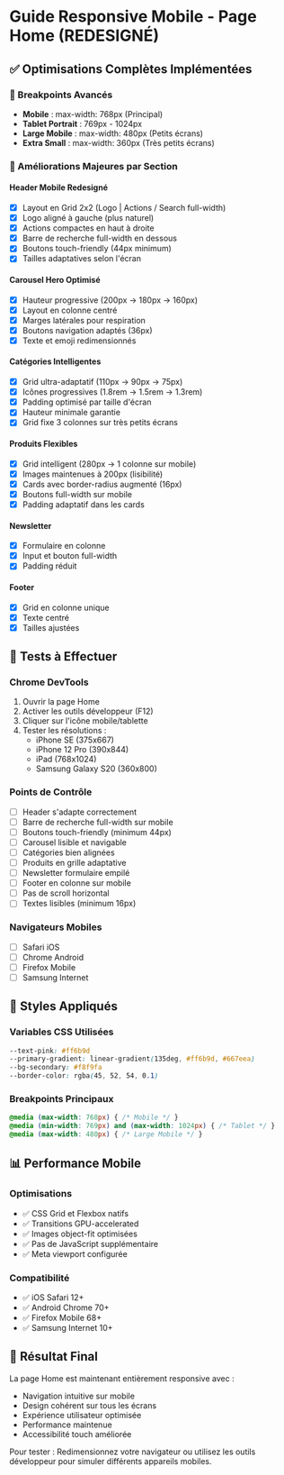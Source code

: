 # Guide Responsive Mobile - Page Home (REDESIGNÉ)

## ✅ Optimisations Complètes Implémentées

### 📱 Breakpoints Avancés
- **Mobile** : max-width: 768px (Principal)
- **Tablet Portrait** : 769px - 1024px  
- **Large Mobile** : max-width: 480px (Petits écrans)
- **Extra Small** : max-width: 360px (Très petits écrans)

### 🎯 Améliorations Majeures par Section

#### Header Mobile Redesigné
- [x] Layout en Grid 2x2 (Logo | Actions / Search full-width)
- [x] Logo aligné à gauche (plus naturel)
- [x] Actions compactes en haut à droite
- [x] Barre de recherche full-width en dessous
- [x] Boutons touch-friendly (44px minimum)
- [x] Tailles adaptatives selon l'écran

#### Carousel Hero Optimisé
- [x] Hauteur progressive (200px → 180px → 160px)
- [x] Layout en colonne centré
- [x] Marges latérales pour respiration
- [x] Boutons navigation adaptés (36px)
- [x] Texte et emoji redimensionnés

#### Catégories Intelligentes
- [x] Grid ultra-adaptatif (110px → 90px → 75px)
- [x] Icônes progressives (1.8rem → 1.5rem → 1.3rem)
- [x] Padding optimisé par taille d'écran
- [x] Hauteur minimale garantie
- [x] Grid fixe 3 colonnes sur très petits écrans

#### Produits Flexibles
- [x] Grid intelligent (280px → 1 colonne sur mobile)
- [x] Images maintenues à 200px (lisibilité)
- [x] Cards avec border-radius augmenté (16px)
- [x] Boutons full-width sur mobile
- [x] Padding adaptatif dans les cards

#### Newsletter
- [x] Formulaire en colonne
- [x] Input et bouton full-width
- [x] Padding réduit

#### Footer
- [x] Grid en colonne unique
- [x] Texte centré
- [x] Tailles ajustées

## 🧪 Tests à Effectuer

### Chrome DevTools
1. Ouvrir la page Home
2. Activer les outils développeur (F12)
3. Cliquer sur l'icône mobile/tablette
4. Tester les résolutions :
   - iPhone SE (375x667)
   - iPhone 12 Pro (390x844)
   - iPad (768x1024)
   - Samsung Galaxy S20 (360x800)

### Points de Contrôle
- [ ] Header s'adapte correctement
- [ ] Barre de recherche full-width sur mobile
- [ ] Boutons touch-friendly (minimum 44px)
- [ ] Carousel lisible et navigable
- [ ] Catégories bien alignées
- [ ] Produits en grille adaptative
- [ ] Newsletter formulaire empilé
- [ ] Footer en colonne sur mobile
- [ ] Pas de scroll horizontal
- [ ] Textes lisibles (minimum 16px)

### Navigateurs Mobiles
- [ ] Safari iOS
- [ ] Chrome Android
- [ ] Firefox Mobile
- [ ] Samsung Internet

## 🎨 Styles Appliqués

### Variables CSS Utilisées
```css
--text-pink: #ff6b9d
--primary-gradient: linear-gradient(135deg, #ff6b9d, #667eea)
--bg-secondary: #f8f9fa
--border-color: rgba(45, 52, 54, 0.1)
```

### Breakpoints Principaux
```css
@media (max-width: 768px) { /* Mobile */ }
@media (min-width: 769px) and (max-width: 1024px) { /* Tablet */ }
@media (max-width: 480px) { /* Large Mobile */ }
```

## 📊 Performance Mobile

### Optimisations
- ✅ CSS Grid et Flexbox natifs
- ✅ Transitions GPU-accelerated
- ✅ Images object-fit optimisées
- ✅ Pas de JavaScript supplémentaire
- ✅ Meta viewport configurée

### Compatibilité
- ✅ iOS Safari 12+
- ✅ Android Chrome 70+
- ✅ Firefox Mobile 68+
- ✅ Samsung Internet 10+

## 🚀 Résultat Final

La page Home est maintenant entièrement responsive avec :
- Navigation intuitive sur mobile
- Design cohérent sur tous les écrans
- Expérience utilisateur optimisée
- Performance maintenue
- Accessibilité touch améliorée

Pour tester : Redimensionnez votre navigateur ou utilisez les outils développeur pour simuler différents appareils mobiles.
